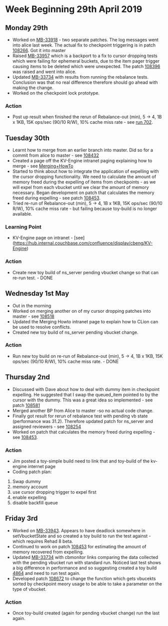 # Week Beginning 29th April 2019
## Monday 29th

* Worked on [MB-33918](https://issues.couchbase.com/browse/MB-33918) - two separate patches.  The log messages went into alice last week.  The actual fix to checkpoint triggering is in patch [108266](http://review.couchbase.org/#/c/108266/).  Got it into master
* Raised [MB-33957](https://issues.couchbase.com/browse/MB-33957) which is a backport to a fix to cursor dropping tests which were failing for ephemeral buckets, due to the item pager trigger causing items to be deleted which were unexpected.  The patch [108396](http://review.couchbase.org/#/c/108396/) was raised and went into alice.
* Updated [MB-33734](https://issues.couchbase.com/browse/MB-33734) with results from running the rebalance tests.  Conclusion was that no real difference therefore should go ahead with making the change.
* Worked on the checkpoint lock prototype.

### Action

* Post up result when finished the rerun of Rebalance-out (min), 5 -> 4, 1B x 1KB, 15K ops/sec (90/10 R/W), 10% cache miss rate - see [run 702](http://perf.jenkins.couchbase.com/job/titan-reb/702).

## Tuesday 30th

* Learnt how to merge from an earlier branch into master.  Did so for a commit from alice to master - see [108432](http://review.couchbase.org/#/c/108432/-1..2)
* Created a page off the KV-Engine intranet paging explaining how to merge - see [Merging+HowTo](https://hub.internal.couchbase.com/confluence/display/cbeng/Merging+HowTo)
* Started to think about how to integrate the application of expelling with the cursor dropping functionality.  We need to calculate the amount of memory freed during the expelling of items from checkpoints - as we will expel from each vbucket until we clear the amount of memory necessary.  Began development on patch that calculates the memory freed during expelling - see patch [108453](http://review.couchbase.org/#/c/108453/).
* Tried re-run of Rebalance-out (min), 5 -> 4, 1B x 1KB, 15K ops/sec (90/10 R/W), 10% cache miss rate - but failing because toy-build is no longer available.

### Learning Point
* KV-Engine page on intranet - [see] (https://hub.internal.couchbase.com/confluence/display/cbeng/KV-Engine)

### Action
* Create new toy build of ns_server pending vbucket change so that can re-run test. - DONE

## Wednesday 1st May
* Out in the morning
* Worked on merging another on of my cursor dropping patches into master - see [108518](http://review.couchbase.org/#/c/108518/-1..1)
* Updated the Merging Howto intranet page to explain how to CLion can be used to resolve conflicts.
* Created new toy build of ns_server pending vbucket change.

### Action
* Run new toy build on re-run of Rebalance-out (min), 5 -> 4, 1B x 1KB, 15K ops/sec (90/10 R/W), 10% cache miss rate. - DONE

## Thursday 2nd
* Discussed with Dave about how to deal with dummy item in checkpoint expelling.  He suggested that I swap the queued_item pointed to by the cursor with the dummy.  This was a great idea so implemented - see patch [108581](http://review.couchbase.org/#/c/108581/)
* Merged another BP from Alice to master -so no actual code change.
* Finally got result for rerun of rebalance test with pending vb state (performance was 31.2).  Therefore updated patch for ns_server and assigned reviewers - see [108254](http://review.couchbase.org/#/c/108254/)
* Worked on patch that calculates the memory freed during expelling - see [108453](http://review.couchbase.org/#/c/108453/).

### Action
* Jim posted a toy-simple build need to link that and toy-build of the kv-engine internet page
* Coding patch plan:
 1. Swap dummy
 2. memory account
 3. use cursor dropping trigger to expel first
 4. enable expelling
 5. disable backfill queue

 ## Friday 3rd
 * Worked on [MB-33943](https://issues.couchbase.com/browse/MB-33943). Appears to have deadlock somewhere in setVbucketState and so created a toy build to run the test against - which requires Rehad 8 beta.
 * Continued to work on patch [108453](http://review.couchbase.org/#/c/108453/) for estimating the amount of memory recovered from expelling.
 * Updated [MB-33734](https://issues.couchbase.com/browse/MB-33734) with cbmonitor links comparing the data collected with the pending vbucket run with standard run.  Noticed last test shows a big difference in performance and so suggesting created a toy build [4864](http://server.jenkins.couchbase.com/job/toy-unix/4864/) and need to run test again.
 * Developed patch [108672](http://review.couchbase.org/#/c/108672/) to change the function which gets vbucekts sorted by checkpoint meory usage to be able to take a parameter on the type of vbucket.

### Action
* Once toy-build created (again for pending vbucket change) run the last again.